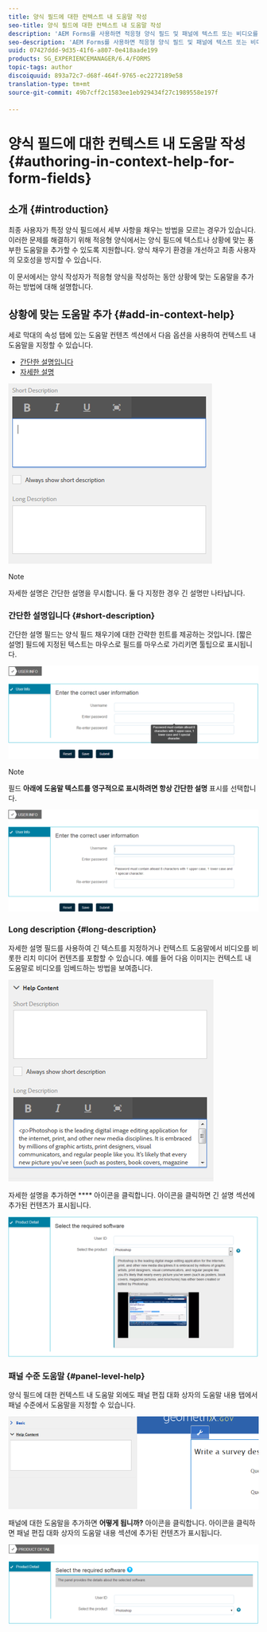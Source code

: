 ```yaml
---
title: 양식 필드에 대한 컨텍스트 내 도움말 작성
seo-title: 양식 필드에 대한 컨텍스트 내 도움말 작성
description: 'AEM Forms를 사용하면 적응형 양식 필드 및 패널에 텍스트 또는 비디오를 비롯한 리치 미디어로 상황에 맞는 도움말을 추가할 수 있습니다. '
seo-description: 'AEM Forms를 사용하면 적응형 양식 필드 및 패널에 텍스트 또는 비디오를 비롯한 리치 미디어로 상황에 맞는 도움말을 추가할 수 있습니다. '
uuid: 07427ddd-9d35-41f6-a807-0e418aade199
products: SG_EXPERIENCEMANAGER/6.4/FORMS
topic-tags: author
discoiquuid: 893a72c7-d68f-464f-9765-ec2272189e58
translation-type: tm+mt
source-git-commit: 49b7cff2c1583ee1eb929434f27c1989558e197f

---
```



# 양식 필드에 대한 컨텍스트 내 도움말 작성 {#authoring-in-context-help-for-form-fields}

## 소개 {#introduction}

최종 사용자가 특정 양식 필드에서 세부 사항을 채우는 방법을 모르는 경우가 있습니다. 이러한 문제를 해결하기 위해 적응형 양식에서는 양식 필드에 텍스트나 상황에 맞는 풍부한 도움말을 추가할 수 있도록 지원합니다. 양식 채우기 환경을 개선하고 최종 사용자의 모호성을 방지할 수 있습니다.

이 문서에서는 양식 작성자가 적응형 양식을 작성하는 동안 상황에 맞는 도움말을 추가하는 방법에 대해 설명합니다.

## 상황에 맞는 도움말 추가 {#add-in-context-help}

세로 막대의 속성 탭에 있는 도움말 컨텐츠 섹션에서 다음 옵션을 사용하여 컨텍스트 내 도움말을 지정할 수 있습니다.

* [간단한 설명입니다](/help/forms/using/authoring-in-field-help.md#p-short-description-p)
* [자세한 설명](/help/forms/using/authoring-in-field-help.md#p-long-description-p)

![양식 필드에 대한 컨텍스트 도움말](assets/descriptions.png)

>[!NOTE]
>
>자세한 설명은 간단한 설명을 무시합니다. 둘 다 지정한 경우 긴 설명만 나타납니다.

### 간단한 설명입니다 {#short-description}

간단한 설명 필드는 양식 필드 채우기에 대한 간략한 힌트를 제공하는 것입니다. [짧은 설명] 필드에 지정된 텍스트는 마우스로 필드를 마우스로 가리키면 툴팁으로 표시됩니다.

![양식 필드에 대한 컨텍스트 내 도움말을 추가하는 간단한 설명](assets/tooltip.png)

>[!NOTE]
>
>필드 **아래에 도움말 텍스트를 영구적으로 표시하려면 항상 간단한 설명** 표시를 선택합니다.

![필드 아래에 있는 영구 컨텍스트 내 도움말](assets/short1.png)

### Long description {#long-description}

자세한 설명 필드를 사용하여 긴 텍스트를 지정하거나 컨텍스트 도움말에서 비디오를 비롯한 리치 미디어 컨텐츠를 포함할 수 있습니다. 예를 들어 다음 이미지는 컨텍스트 내 도움말로 비디오를 임베드하는 방법을 보여줍니다.

![양식 필드에 대한 컨텍스트 내 도움말로 리치 미디어 추가](assets/long-descriptions.png)

자세한 설명을 추가하면 **** 아이콘을 클릭합니다. 아이콘을 클릭하면 긴 설명 섹션에 추가된 컨텐츠가 표시됩니다.

![리치 미디어 in-context 도움말 예](assets/photoshop.png)

### 패널 수준 도움말 {#panel-level-help}

양식 필드에 대한 컨텍스트 내 도움말 외에도 패널 편집 대화 상자의 도움말 내용 탭에서 패널 수준에서 도움말을 지정할 수 있습니다.

![양식 패널에 컨텍스트 내 도움말 추가](assets/panel-level-help.png)

패널에 대한 도움말을 추가하면 **어떻게 됩니까?** 아이콘을 클릭합니다. 아이콘을 클릭하면 패널 편집 대화 상자의 도움말 내용 섹션에 추가된 컨텐츠가 표시됩니다.

![양식 패널 수준에서 컨텍스트 내 도움말 예](assets/photoshop-1.png)

